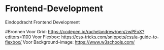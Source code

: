 # Frontend-Development
Eindopdracht Frontend Development


#Bronnen
Voor Grid: https://codepen.io/rachelandrew/pen/zwPEoX?editors=1100
Voor Flexbox: https://css-tricks.com/snippets/css/a-guide-to-flexbox/
Voor Background-image: https://www.w3schools.com/
